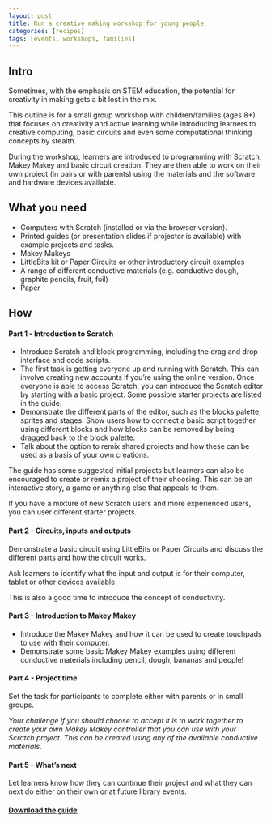 ```yaml
---
layout: post
title: Run a creative making workshop for young people
categories: [recipes]
tags: [events, workshops, families]
---
```


## Intro
Sometimes, with the emphasis on STEM education, the potential for creativity in making gets a bit lost in the mix.

This outline is for a small group workshop with children/families (ages 8+) that focuses on creativity and active learning while introducing learners to creative computing, basic circuits and even some computational thinking concepts by stealth.
<!--more-->

During the workshop, learners are introduced to programming with Scratch, Makey Makey and basic circuit creation. They are then able to work on their own project (in pairs or with parents) using the materials and the software and hardware devices available.

## What you need
- Computers with Scratch (installed or via the browser version).
- Printed guides (or presentation slides if projector is available) with example projects and tasks.
- Makey Makeys
- LittleBits kit or Paper Circuits  or other introductory circuit examples
- A range of different conductive materials (e.g. conductive dough, graphite pencils, fruit, foil)
- Paper


## How

#### Part 1 - Introduction to Scratch
- Introduce Scratch and block programming, including the drag and drop interface and code scripts.
- The first task is getting everyone up and running with Scratch. This can involve creating new accounts if you’re using the online version. Once everyone is able to access Scratch, you can introduce the Scratch editor by starting with a basic project. Some possible starter projects are listed in the guide.
- Demonstrate the different parts of the editor, such as the blocks palette, sprites and stages. Show users how to connect a basic script together using different blocks and how blocks can be removed by being dragged back to the block palette.
- Talk about the option to remix shared projects and how these can be used as a basis of your own creations.

The guide has some suggested initial projects but learners can also be encouraged to create or remix a project of their choosing. This can be an interactive story, a game or anything else that appeals to them.

If you have a mixture of new Scratch users and more experienced users, you can user different starter projects.


#### Part 2 - Circuits, inputs and outputs
Demonstrate a basic circuit using LittleBits or Paper Circuits and discuss the different parts and how the circuit works.

Ask learners to identify what the input and output is for their computer, tablet or other devices available.

This is also a good time to introduce the concept of conductivity.

#### Part 3 - Introduction to Makey Makey
- Introduce the Makey Makey and how it can be used to create touchpads to use with their computer.
- Demonstrate some basic Makey Makey examples using different conductive materials including pencil, dough, bananas and people!

#### Part 4 - Project time
Set the task for participants to complete either with parents or in small groups.

*Your challenge if you should choose to accept it is to work together to create your own Makey Makey controller that you can use with your Scratch project. This can be created using any of the available conductive materials*.

#### Part 5 - What’s next
Let learners know how they can continue their project and what they can next do either on their own or at future library events.

#### [Download the guide](http://librarymakers.net/assets/docs/creativemaking-workshop-with-scratch-and-makeymakey.pdf)

